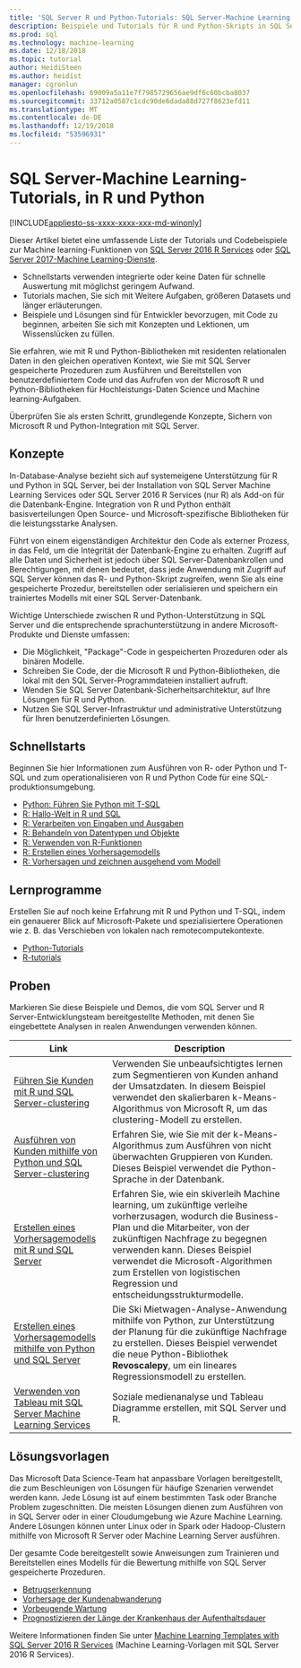 ```yaml
---
title: 'SQL Server R und Python-Tutorials: SQL Server-Machine Learning'
description: Beispiele und Tutorials für R und Python-Skripts in SQL Server-Machine Learning-Dienste.
ms.prod: sql
ms.technology: machine-learning
ms.date: 12/18/2018
ms.topic: tutorial
author: HeidiSteen
ms.author: heidist
manager: cgronlun
ms.openlocfilehash: 69009a5a11e7f7985729656ae9df6c60bcba8037
ms.sourcegitcommit: 33712a0587c1cdc90de6dada88d727f8623efd11
ms.translationtype: MT
ms.contentlocale: de-DE
ms.lasthandoff: 12/19/2018
ms.locfileid: "53596931"
---
```

# <a name="sql-server-machine-learning-tutorials-in-r-and-python"></a>SQL Server-Machine Learning-Tutorials, in R und Python
[!INCLUDE[appliesto-ss-xxxx-xxxx-xxx-md-winonly](../../includes/appliesto-ss-xxxx-xxxx-xxx-md-winonly.md)]

Dieser Artikel bietet eine umfassende Liste der Tutorials und Codebeispiele zur Machine learning-Funktionen von [SQL Server 2016 R Services](../install/sql-r-services-windows-install.md) oder [SQL Server 2017-Machine Learning-Dienste](../install/sql-machine-learning-services-windows-install.md). 

+ Schnellstarts verwenden integrierte oder keine Daten für schnelle Auswertung mit möglichst geringem Aufwand.
+ Tutorials machen, Sie sich mit Weitere Aufgaben, größeren Datasets und länger erläuterungen.
+ Beispiele und Lösungen sind für Entwickler bevorzugen, mit Code zu beginnen, arbeiten Sie sich mit Konzepten und Lektionen, um Wissenslücken zu füllen.

Sie erfahren, wie mit R und Python-Bibliotheken mit residenten relationalen Daten in den gleichen operativen Kontext, wie Sie mit SQL Server gespeicherte Prozeduren zum Ausführen und Bereitstellen von benutzerdefiniertem Code und das Aufrufen von der Microsoft R und Python-Bibliotheken für Hochleistungs-Daten Science und Machine learning-Aufgaben.

Überprüfen Sie als ersten Schritt, grundlegende Konzepte, Sichern von Microsoft R und Python-Integration mit SQL Server.

## <a name="concepts"></a>Konzepte

In-Database-Analyse bezieht sich auf systemeigene Unterstützung für R und Python in SQL Server, bei der Installation von SQL Server Machine Learning Services oder SQL Server 2016 R Services (nur R) als Add-on für die Datenbank-Engine. Integration von R und Python enthält basisverteilungen Open Source- und Microsoft-spezifische Bibliotheken für die leistungsstarke Analysen.

Führt von einem eigenständigen Architektur den Code als externer Prozess, in das Feld, um die Integrität der Datenbank-Engine zu erhalten. Zugriff auf alle Daten und Sicherheit ist jedoch über SQL Server-Datenbankrollen und Berechtigungen, mit denen bedeutet, dass jede Anwendung mit Zugriff auf SQL Server können das R- und Python-Skript zugreifen, wenn Sie als eine gespeicherte Prozedur, bereitstellen oder serialisieren und speichern ein trainiertes Modells mit einer SQL Server-Datenbank.

Wichtige Unterschiede zwischen R und Python-Unterstützung in SQL Server und die entsprechende sprachunterstützung in andere Microsoft-Produkte und Dienste umfassen:

+ Die Möglichkeit, "Package"-Code in gespeicherten Prozeduren oder als binären Modelle.
+ Schreiben Sie Code, der die Microsoft R und Python-Bibliotheken, die lokal mit den SQL Server-Programmdateien installiert aufruft.
+ Wenden Sie SQL Server Datenbank-Sicherheitsarchitektur, auf Ihre Lösungen für R und Python.
+ Nutzen Sie SQL Server-Infrastruktur und administrative Unterstützung für Ihren benutzerdefinierten Lösungen.

## <a name="quickstarts"></a>Schnellstarts

Beginnen Sie hier Informationen zum Ausführen von R- oder Python und T-SQL und zum operationalisieren von R und Python Code für eine SQL-produktionsumgebung.

+ [Python: Führen Sie Python mit T-SQL](run-python-using-t-sql.md)
+ [R: Hallo-Welt in R und SQL](rtsql-using-r-code-in-transact-sql-quickstart.md)
+ [R: Verarbeiten von Eingaben und Ausgaben](rtsql-working-with-inputs-and-outputs.md)
+ [R: Behandeln von Datentypen und Objekte](rtsql-r-and-sql-data-types-and-data-objects.md)
+ [R: Verwenden von R-Funktionen](rtsql-using-r-functions-with-sql-server-data.md)
+ [R: Erstellen eines Vorhersagemodells](rtsql-create-a-predictive-model-r.md)
+ [R: Vorhersagen und zeichnen ausgehend vom Modell](rtsql-predict-and-plot-from-model.md)

## <a name="tutorials"></a>Lernprogramme

Erstellen Sie auf noch keine Erfahrung mit R und Python und T-SQL, indem ein genauerer Blick auf Microsoft-Pakete und spezialisiertere Operationen wie z. B. das Verschieben von lokalen nach remotecomputekontexte.

+ [Python-Tutorials](sql-server-python-tutorials.md)
+ [R-tutorials](sql-server-r-tutorials.md)

<a name ="bkmk_samples"></a>

## <a name="samples"></a>Proben

Markieren Sie diese Beispiele und Demos, die vom SQL Server und R Server-Entwicklungsteam bereitgestellte Methoden, mit denen Sie eingebettete Analysen in realen Anwendungen verwenden können.

| Link | Description | 
|------|-------------|
| [Führen Sie Kunden mit R und SQL Server-clustering](https://microsoft.github.io/sql-ml-tutorials/R/customerclustering/) | Verwenden Sie unbeaufsichtigtes lernen zum Segmentieren von Kunden anhand der Umsatzdaten. In diesem Beispiel verwendet den skalierbaren k-Means-Algorithmus von Microsoft R, um das clustering-Modell zu erstellen. |
| [Ausführen von Kunden mithilfe von Python und SQL Server-clustering](https://microsoft.github.io/sql-ml-tutorials/python/customerclustering/) | Erfahren Sie, wie Sie mit der k-Means-Algorithmus zum Ausführen von nicht überwachten Gruppieren von Kunden. Dieses Beispiel verwendet die Python-Sprache in der Datenbank.| SQL Server 2017 |
| [Erstellen eines Vorhersagemodells mit R und SQL Server](https://microsoft.github.io/sql-ml-tutorials/R/rentalprediction) | Erfahren Sie, wie ein skiverleih Machine learning, um zukünftige verleihe vorherzusagen, wodurch die Business-Plan und die Mitarbeiter, von der zukünftigen Nachfrage zu begegnen verwenden kann. Dieses Beispiel verwendet die Microsoft-Algorithmen zum Erstellen von logistischen Regression und entscheidungsstrukturmodelle. | 
| [Erstellen eines Vorhersagemodells mithilfe von Python und SQL Server](https://microsoft.github.io/sql-ml-tutorials/python/rentalprediction/) | Die Ski Mietwagen-Analyse-Anwendung mithilfe von Python, zur Unterstützung der Planung für die zukünftige Nachfrage zu erstellen. Dieses Beispiel verwendet die neue Python-Bibliothek **Revoscalepy**, um ein lineares Regressionsmodell zu erstellen. | 
| [Verwenden von Tableau mit SQL Server Machine Learning Services](https://blogs.msdn.microsoft.com/mlserver/2017/12/14/how-to-use-tableau-with-sql-server-machine-learning-services-with-r-and-python/) | Soziale medienanalyse und Tableau Diagramme erstellen, mit SQL Server und R. | 

<a name="bkmk_solutions"></a>

## <a name="solution-templates"></a>Lösungsvorlagen

Das Microsoft Data Science-Team hat anpassbare Vorlagen bereitgestellt, die zum Beschleunigen von Lösungen für häufige Szenarien verwendet werden kann. Jede Lösung ist auf einem bestimmten Task oder Branche Problem zugeschnitten. Die meisten Lösungen dienen zum Ausführen von in SQL Server oder in einer Cloudumgebung wie Azure Machine Learning. Andere Lösungen können unter Linux oder in Spark oder Hadoop-Clustern mithilfe von Microsoft R Server oder Machine Learning Server ausführen.

Der gesamte Code bereitgestellt sowie Anweisungen zum Trainieren und Bereitstellen eines Modells für die Bewertung mithilfe von SQL Server gespeicherte Prozeduren.

+ [Betrugserkennung](https://gallery.cortanaanalytics.com/Tutorial/Online-Fraud-Detection-Template-with-SQL-Server-R-Services-1)
+ [Vorhersage der Kundenabwanderung](https://gallery.cortanaanalytics.com/Tutorial/Customer-Churn-Prediction-Template-with-SQL-Server-R-Services-1)
+ [Vorbeugende Wartung](https://gallery.cortanaanalytics.com/Tutorial/Predictive-Maintenance-Template-with-SQL-Server-R-Services-1)
+ [Prognostizieren der Länge der Krankenhaus der Aufenthaltsdauer](https://gallery.cortanaintelligence.com/Solution/Predicting-Length-of-Stay-in-Hospitals-1)

Weitere Informationen finden Sie unter [Machine Learning Templates with SQL Server 2016 R Services](https://blogs.technet.microsoft.com/machinelearning/2016/03/23/machine-learning-templates-with-sql-server-2016-r-services/) (Machine Learning-Vorlagen mit SQL Server 2016 R Services).

